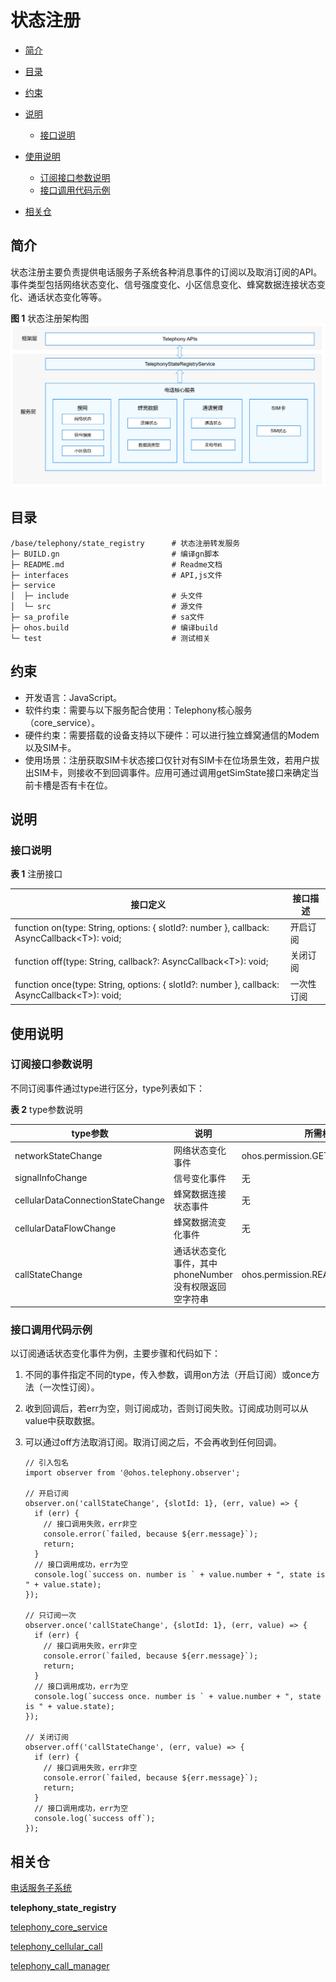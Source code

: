 # 状态注册<a name="ZH-CN_TOPIC_0000001152064139"></a>

-   [简介](#section117mcpsimp)
-   [目录](#section124mcpsimp)
-   [约束](#section128mcpsimp)
-   [说明](#section134mcpsimp)
    -   [接口说明](#section136mcpsimp)

-   [使用说明](#section163mcpsimp)
    -   [订阅接口参数说明](#section1099113151207)
    -   [接口调用代码示例](#section1558565082915)

-   [相关仓](#section206mcpsimp)

## 简介<a name="section117mcpsimp"></a>

状态注册主要负责提供电话服务子系统各种消息事件的订阅以及取消订阅的API。事件类型包括网络状态变化、信号强度变化、小区信息变化、蜂窝数据连接状态变化、通话状态变化等等。

**图 1**  状态注册架构图<a name="fig13267152558"></a>
![](figures/zh-cn-architecture-of-the-state-registry-module.png)

## 目录<a name="section124mcpsimp"></a>

```
/base/telephony/state_registry      # 状态注册转发服务
├─ BUILD.gn                         # 编译gn脚本
├─ README.md                        # Readme文档
├─ interfaces                       # API,js文件
├─ service
│  ├─ include                       # 头文件
│  └─ src                           # 源文件
├─ sa_profile                       # sa文件
├─ ohos.build                       # 编译build
└─ test                             # 测试相关
```

## 约束<a name="section128mcpsimp"></a>

-   开发语言：JavaScript。
-   软件约束：需要与以下服务配合使用：Telephony核心服务（core\_service）。
-   硬件约束：需要搭载的设备支持以下硬件：可以进行独立蜂窝通信的Modem以及SIM卡。
-   使用场景：注册获取SIM卡状态接口仅针对有SIM卡在位场景生效，若用户拔出SIM卡，则接收不到回调事件。应用可通过调用getSimState接口来确定当前卡槽是否有卡在位。

## 说明<a name="section134mcpsimp"></a>

### 接口说明<a name="section136mcpsimp"></a>

**表 1**  注册接口

<a name="table165976561598"></a>

| 接口定义                                                     | **接口描述** |
| ------------------------------------------------------------ | ------------ |
| function on(type: String, options: { slotId?: number }, callback: AsyncCallback\<T\>): void; | 开启订阅     |
| function off(type: String, callback?: AsyncCallback\<T\>): void; | 关闭订阅     |
| function once(type: String, options: { slotId?: number }, callback: AsyncCallback\<T\>): void; | 一次性订阅   |

## 使用说明<a name="section163mcpsimp"></a>

### 订阅接口参数说明<a name="section1099113151207"></a>

不同订阅事件通过type进行区分，type列表如下：

**表 2**  type参数说明

<a name="table1234838197"></a>

| type参数                          | 说明                                                  | 所需权限                         |
| --------------------------------- | ----------------------------------------------------- | -------------------------------- |
| networkStateChange                | 网络状态变化事件                                      | ohos.permission.GET_NETWORK_INFO |
| signalInfoChange                  | 信号变化事件                                          | 无                               |
| cellularDataConnectionStateChange | 蜂窝数据连接状态事件                                  | 无                               |
| cellularDataFlowChange            | 蜂窝数据流变化事件                                    | 无                               |
| callStateChange                   | 通话状态变化事件，其中phoneNumber没有权限返回空字符串 | ohos.permission.READ_CALL_LOG    |

### 接口调用代码示例<a name="section1558565082915"></a>

以订阅通话状态变化事件为例，主要步骤和代码如下：

1.  不同的事件指定不同的type，传入参数，调用on方法（开启订阅）或once方法（一次性订阅）。
2.  收到回调后，若err为空，则订阅成功，否则订阅失败。订阅成功则可以从value中获取数据。
3.  可以通过off方法取消订阅。取消订阅之后，不会再收到任何回调。

    ```
    // 引入包名
    import observer from '@ohos.telephony.observer';
    
    // 开启订阅
    observer.on('callStateChange', {slotId: 1}, (err, value) => {
      if (err) {
        // 接口调用失败，err非空
        console.error(`failed, because ${err.message}`);
        return;
      }
      // 接口调用成功，err为空
      console.log(`success on. number is ` + value.number + ", state is " + value.state);
    });
    
    // 只订阅一次
    observer.once('callStateChange', {slotId: 1}, (err, value) => {
      if (err) {
        // 接口调用失败，err非空
        console.error(`failed, because ${err.message}`);
        return;
      }
      // 接口调用成功，err为空
      console.log(`success once. number is ` + value.number + ", state is " + value.state);
    });
    
    // 关闭订阅
    observer.off('callStateChange', (err, value) => {
      if (err) {
        // 接口调用失败，err非空
        console.error(`failed, because ${err.message}`);
        return;
      }
      // 接口调用成功，err为空
      console.log(`success off`);
    });
    ```


## 相关仓<a name="section206mcpsimp"></a>

[电话服务子系统](https://gitee.com/openharmony/docs/blob/master/zh-cn/readme/%E7%94%B5%E8%AF%9D%E6%9C%8D%E5%8A%A1%E5%AD%90%E7%B3%BB%E7%BB%9F.md)

**telephony_state_registry**

[telephony_core_service](https://gitee.com/openharmony/telephony_core_service/blob/master/README_zh.md)

[telephony_cellular_call](https://gitee.com/openharmony/telephony_cellular_call/blob/master/README_zh.md)

[telephony_call_manager](https://gitee.com/openharmony/telephony_call_manager/blob/master/README_zh.md)